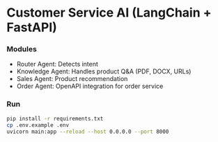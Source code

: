 
# Customer Service AI (LangChain + FastAPI)

### Modules
- Router Agent: Detects intent
- Knowledge Agent: Handles product Q&A (PDF, DOCX, URLs)
- Sales Agent: Product recommendation
- Order Agent: OpenAPI integration for order service

### Run
```bash
pip install -r requirements.txt
cp .env.example .env
uvicorn main:app --reload --host 0.0.0.0 --port 8000
```

